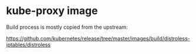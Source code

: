 # kube-proxy image

Build process is mostly copied from the upstream:

https://github.com/kubernetes/release/tree/master/images/build/distroless-iptables/distroless
